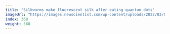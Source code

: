 ```yaml
---
title: "Silkworms make fluorescent silk after eating quantum dots"
imageUrl: "https://images.newscientist.com/wp-content/uploads/2022/03/04120430/SEI_91456917.jpg?width=600"
index: 368
weight: 368
---
```

